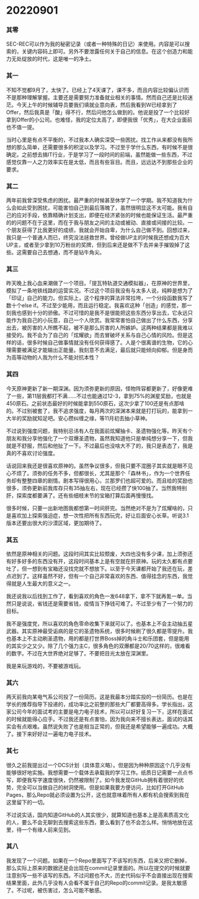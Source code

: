 # 20220901

### 其零

SEC-REC可以作为我的秘密记录（或者一种特殊的日记）来使用。内容是可以搜索的，关键内容码上即可。另外不要泄露任何关于自己的信息。在这个创造力和能力无处绽放的时代，这是唯一的净土。

### 其一

不知不觉都9月了，太快了。已经上了4天课了，课不多，而且内容比较偏认识而不是那种理解掌握。主要还是需要努力准备就业相关的事情。然而自己还是比较迷茫。今天上午的时候辅导员要我们填就业意向表，然后我看到W已经拿到了Offer，然后我真是「酸」得不行，然后问他怎么做到的。他说是投了一个比较好拿到Offer的小公司。也难怪，我的定位太高了，即便我很「优秀」，在大企业面前也不值一提。

当时心里是有点不平衡的，不过我本人确实深受一些困扰。找工作从来都没有我所想的那么简单，还需要很多的积淀以及学习。不过至于学什么东西，有时候不是很确定。之前想去搞IT行业，于是学习了一段时间的前端，虽然能做一些东西，不过感觉仅靠一人之力效率实在是太低，而且有些盲目。而且，远远达不到那些企业的要求。

### 其二

两年前我曾深受焦虑的困扰。最严重的时候甚至休学了一个学期。我不知道我为什么会如此受到困扰，可能害怕自己到最后落魄了，虽然很明显这不太可能。我有自己的应对手段，依靠精确计划支出，即便在经济紧张的时候也能保证生活。最严重的的问题不在于这里，而在于我与朋友之间的主动或被动、直接或间接的比较。一个朋友获得了比我更好的成绩，我就会开始自卑，为什么自己做不到。回想过来，我只是一个普通人而已，终究没法拯救世界。曾经做UP主的时候我还想成为百大UP主，或者至少拿到10万粉丝的奖牌，但到后来还是做不下去并亲手摧毁掉了这些。这需要自己去想通，而不是钻牛角尖。

### 其三

昨天晚上我心血来潮做了一个项目。「提瓦特轨道交通模拟器」，在原神的世界里，模拟了一条地铁线路的运营实况。不过这个项目我没有与太多人说，纯粹是想为了「印证」自己的能力。但实际上，这个程序的算法非常拉垮，一个分段函数我写了数十个else if。不过至少能用，而且运行稳定。我喜欢这种「创造」的感觉，那一刻我也感到十分的骄傲。不过可惜的是我不是很能把这些东西分享出去，它永远只能作为我自己的小玩意，自己一个人欣赏。我常常害怕自己做出了什么东西，分享出去，被厉害的人所瞧不起，被不是那么厉害的人所嫉妒。这两种结果都是我难以接受的。我不会为了自己的「炫耀欲」而去冒破坏关系与自己心情的风险。但是这样的话，很多时候自己做事情就没有任何获得感了。人是个很离谱的生物，它的心理需要被满足才能输出正能量。我刻意不去满足，最后就只能倾向抑郁。但是身而为高等动物的人我为什么不能对抗本性？

### 其四

今天原神更新了新一期深渊。因为须弥更新的原因，怪物阵容都更新了，好像更难了一些，第11层我都打不满……不过也能通过12-3，拿到75%的渊星奖励，也就是450原石。之前状态最好的时候能拿到550原石，这次少拿了100还是有点那啥的。不过别被套了，我不追求强度，每月两次的深渊本来就是打打玩的，能拿到一大半的奖励就知足吧。安心攒纠缠之缘，等11月初去抽小草神。

不过说到强度问题，我特别忌讳有人在我面前炫耀抽卡、圣遗物强化等。昨天有个朋友和我分享他强化了一个双爆圣遗物，虽然我知道他只是单纯想分享一下，但我就是不舒服，然后和他扯了一下。不过最后也没啥大不了的，我只是表态了，我是真的不喜欢讨论强度。

话说回来我还是很喜欢原神的。虽然争议很多，但我只要不混圈子其实就是眼不见心不烦了。须弥的任务不多，但都很长，尤其是那个「森林书」，作为一个世界任务却有整整四章的剧情。剧本写得很用心，兰那罗们也超可爱的。而且给的奖励也很多，须弥更新前我库存只有35抽左右，现在已经攒了快100抽了。当然我特别肝，探索度都要满了。还有些细枝末节的宝箱打算后面再慢慢找。

很多时候，只要一出新地图我都想第一时间肝完。当然绝对不是为了炫耀啥的，只是喜欢加上探索强迫症，想一次性把所有东西玩完，好让后面安心长草。听说3.1版本还要出很大的沙漠区域，更加期待了。

### 其五

依然是原神相关的问题。这段时间其实比较颓废，大四也没有多少课，加上须弥还有好多好多的东西没有开，这段时间基本上是有空就在肝原神。玩的太久都有点要吐了，但一想到有宝箱还没找完就不想放下。以至于今天课都开始了我还在玩，差点迟到了。这样虽然不好，但有一个自己非常喜欢的东西、值得挂念的东西，我觉得就是人生最大的意义之一。

我还说我以后找到工作了，看到喜欢的角色一发648拿下，拿不下就再氪一单。当然只是说说，省钱还是需要省钱，疫情当下挣钱可难了。不过至少有了一个努力的目标。

我不是强度党，所以喜欢的角色零命收集下来就可以了。也基本上不会主动抽五星武器。其实原神最受诟病的是它的圣遗物系统，很多时候刷了很久都是零提升。我也基本上不主动刷圣遗物，用的都是打世界Boss掉的角斗士和乐团套，但是能用的其实少之又少。除了几个强力主C，很多角色的双爆都是20/70这样的，很难看的数字。不过在大世界绝对足够了。不要把目光太放在深渊里。

我是来玩游戏的，不要被游戏玩。

### 其六

两天前我向某电气系公司投了一份简历。这是我最本分踏实投的一份简历。也是在学长的推荐指导下投递的，成功率比之前整的那些大厂都要高得多。学长指出，这家公司今年的面试考的主要是电力电子技术，所以可以好好复习一下，这样在面试的时候就能得心应手。不过我还是有点害怕，因为我向来不擅长表达，面试的话其实会有点艰难。虽然说失败了也是相当正常的，但我还是希望能够一遍成功。大概了。接下来好好过一遍电力电子技术。

### 其七

很久之前我提出过一个DCS计划（具体意义略）。但是因为种种原因这个几乎没有能够很好地实施。我想需要一个载体去承载我的学习工作。纸质日记需要一点点书写，即便我写字速度很快，仍然被限制了。如今我发现GitHub拥有着很好的优势，完全可以当做自己的树洞使用。但是如果我要方便访问，比如打开GitHub Pages，那么Repo就必须设置为公开，这也就意味着所有人都有机会搜索到我在这里留下的一切。

不过说实话，国内知道GitHub的人其实很少，就算知道也基本上是高素质高文化的人，要么不会无聊到去搜索这些东西，要么看到了也不会怎么样。悄悄地放在这里，待一个有缘人前来见到。

### 其八

我发现了一个问题。如果在一个Repo里面写了不该写的东西，后来又把它删掉，那么实际上原来的数据还是会出现在commit记录里面的。所以在提交的时候就要注意别写一些不该写的东西。不过问题也不大，历史代码似乎不会直接出现在搜索结果里面，此外几乎没有人会看不属于自己的Repo的commit记录。是我太敏感了。不过呢，被伤害过，怎么可能不敏感。
